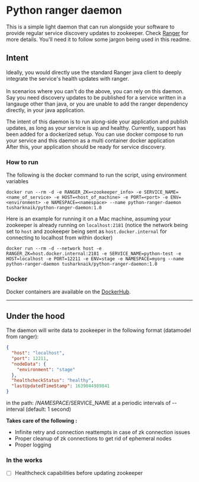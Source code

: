 # Python ranger daemon

This is a simple light daemon that can run alongside your software to provide regular service discovery updates to zookeeper.
Check [Ranger]([https://github.com/appform-io/ranger]) for more details. You'll need it to follow some jargon being used in this readme.

## Intent
Ideally, you would directly use the standard Ranger java client to deeply integrate the service's health updates with ranger.<br>  
In scenarios where you can't do the above, you can rely on this daemon. 
Say you need discovery updates to be published for a service written in a langauge other than java, or you are unable to add the ranger dependency directly, in your java application.

The intent of this daemon is to run along-side your application and publish updates, as long as your service is up and healthy.
Currently, support has been added for a dockerized setup.
You can use docker compose to run your service and this daemon as a multi container docker application<br>
After this, your application should be ready for service discovery.

### How to run
The following is the docker command to run the script, using environment variables
```shell
docker run --rm -d -e RANGER_ZK=<zookeeper_info> -e SERVICE_NAME=<name_of_service> -e HOST=<host_of_machine> -e PORT=<port> -e ENV=<environment> -e NAMESPACE=<namespace> --name python-ranger-daemon tusharknaik/python-ranger-daemon:1.0
```

Here is an example for running it on a Mac machine, assuming your zookeeper is already running on `localhost:2181` (notice the network being set to `host` and zookeeper being sent as `host.docker.internal` for connecting to localhost from within docker)
```shell
docker run --rm -d --network host -e RANGER_ZK=host.docker.internal:2181 -e SERVICE_NAME=python-test -e HOST=localhost -e PORT=12211 -e ENV=stage -e NAMESPACE=myorg --name python-ranger-daemon tusharknaik/python-ranger-daemon:1.0
```

### Docker
Docker containers are available on the [DockerHub](https://hub.docker.com/repository/docker/tusharknaik/python-ranger-daemon).

---

## Under the hood
The daemon will write data to zookeeper in the following format (datamodel from ranger):
```json
{
  "host": "localhost",
  "port": 12211,
  "nodeData": {
    "environment": "stage"
  },
  "healthcheckStatus": "healthy",
  "lastUpdatedTimeStamp": 1639044989841
}
```
in the path: /$NAMESPACE/$SERVICE_NAME
at a periodic intervals of --interval (default: 1 second)

**Takes care of the following :**
- Infinite retry and connection reattempts in case of zk connection issues
- Proper cleanup of zk connections to get rid of ephemeral nodes
- Proper logging

### In the works
- [ ] Healthcheck capabilities before updating zookeeper
